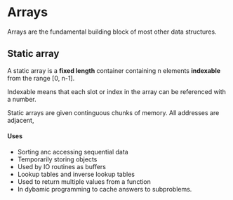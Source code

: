 # Arrays

<!-- https://www.youtube.com/watch?v=RBSGKlAvoiM -->

Arrays are the fundamental building block of most other data structures.

## Static array

A static array is a **fixed length** container containing n elements **indexable** from the range [0, n-1].

Indexable means that each slot or index in the array can be referenced with a number.

Static arrays are given continguous chunks of memory. All addresses are adjacent,

#### Uses
- Sorting anc accessing sequential data
- Temporarily storing objects
- Used by IO routines as buffers
- Lookup tables and inverse lookup tables
- Used to return multiple values from a function
- In dybamic programming to cache answers to subproblems.

<!-- https://youtu.be/RBSGKlAvoiM?t=1146 -->